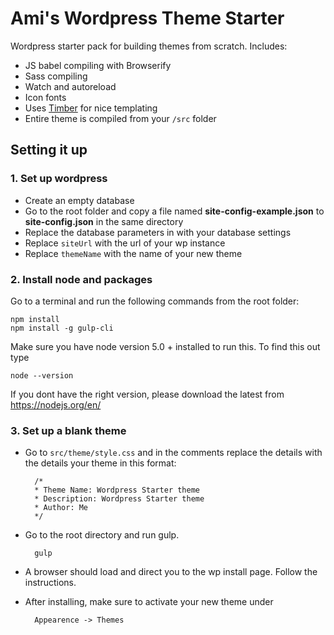 # Ami's Wordpress Theme Starter

Wordpress starter pack for building themes from scratch. Includes:

* JS babel compiling with Browserify
* Sass compiling
* Watch and autoreload
* Icon fonts
* Uses [Timber](https://www.upstatement.com/timber/) for nice templating
* Entire theme is compiled from your ```/src``` folder

## Setting it up


### 1. Set up wordpress
* Create an empty database
* Go to the root folder and copy a file named
	**site-config-example.json** to **site-config.json** in the same directory
* Replace the database parameters in with your database settings
* Replace ```siteUrl``` with the url of your wp instance
* Replace ```themeName``` with the name of your new theme

### 2. Install node and packages

Go to a terminal and run the following commands from the root folder:

	npm install
	npm install -g gulp-cli
	
Make sure you have node version 5.0 + installed to run this. To find this out type

	node --version
	
If you dont have the right version, please download the latest from <https://nodejs.org/en/>

### 3. Set up a blank theme
* Go to ```src/theme/style.css``` and in the comments replace the details with the details your theme in this format:

	
		/*
		* Theme Name: Wordpress Starter theme
		* Description: Wordpress Starter theme
		* Author: Me
		*/


* Go to the root directory and run gulp.


		gulp


* A browser should load and direct you to the wp install page. Follow the instructions.

* After installing, make sure to activate your new theme under 

		Appearence -> Themes


	
	